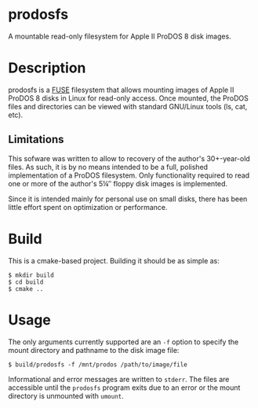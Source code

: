 # prodosfs

A mountable read-only filesystem for Apple II ProDOS 8 disk images.

# Description

prodosfs is a [FUSE](https://github.com/libfuse) filesystem that allows mounting images of Apple II ProDOS 8 disks in Linux for read-only access. Once mounted, the ProDOS files and directories can be viewed with standard GNU/Linux tools (ls, cat, etc).

## Limitations

This sofware was written to allow to recovery of the author's 30+-year-old files. As such, it is by no means intended to be a full, polished implementation of a ProDOS filesystem. Only functionality required to read one or more of the author's 5&#188;&#8243; floppy disk images is implemented.

Since it is intended mainly for personal use on small disks, there has been little effort spent on optimization or performance.

# Build

This is a cmake-based project. Building it should be as simple as:

```
$ mkdir build
$ cd build
$ cmake ..
```

# Usage

The only arguments currently supported are an `-f` option to specify the mount directory and pathname to the disk image file:

```
$ build/prodosfs -f /mnt/prodos /path/to/image/file
```

Informational and error messages are written to `stderr`. The files are accessible until the `prodosfs` program exits due to an error or the mount directory is unmounted with `umount`.
